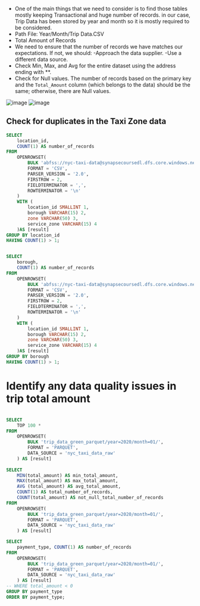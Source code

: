 - One of the main things that we need to consider is to find those tables mostly keeping Transactional and huge number of records. in our case, Trip Data has been stored by year and month so it is mostly required to be considered.
- Path File: Year/Month/Trip Data.CSV
- Total Amount of Records
- We need to ensure that the number of records we have matches our expectations. If not, we should:
  -Approach the data supplier.
  -Use a different data source.
- Check Min, Max, and Avg for the entire dataset using the address ending with **.
- Check for Null values. The number of records based on the primary key and the `Total_Amount` column (which belongs to the data) should be the same; otherwise, there are Null values.

![image](https://github.com/user-attachments/assets/e66c8cf4-7d9c-4a57-ade7-e60dc96a4f99)
![image](https://github.com/user-attachments/assets/f2695c07-49de-44a9-8fa6-8747546f210c)

## Check for duplicates in the Taxi Zone data

````sql
SELECT
    location_id,
    COUNT(1) AS number_of_records
FROM
    OPENROWSET(
        BULK 'abfss://nyc-taxi-data@synapsecoursedl.dfs.core.windows.net/raw/taxi_zone.csv',
        FORMAT = 'CSV',
        PARSER_VERSION = '2.0',
        FIRSTROW = 2,
        FIELDTERMINATOR = ',',
        ROWTERMINATOR = '\n'
    ) 
    WITH (
        location_id SMALLINT 1,
        borough VARCHAR(15) 2,
        zone VARCHAR(50) 3,
        service_zone VARCHAR(15) 4
    )AS [result]
GROUP BY location_id
HAVING COUNT(1) > 1;


SELECT
    borough,
    COUNT(1) AS number_of_records
FROM
    OPENROWSET(
        BULK 'abfss://nyc-taxi-data@synapsecoursedl.dfs.core.windows.net/raw/taxi_zone.csv',
        FORMAT = 'CSV',
        PARSER_VERSION = '2.0',
        FIRSTROW = 2,
        FIELDTERMINATOR = ',',
        ROWTERMINATOR = '\n'
    ) 
    WITH (
        location_id SMALLINT 1,
        borough VARCHAR(15) 2,
        zone VARCHAR(50) 3,
        service_zone VARCHAR(15) 4
    )AS [result]
GROUP BY borough
HAVING COUNT(1) > 1;

`````

# Identify any data quality issues in trip total amount
`````sql

SELECT
    TOP 100 *
FROM
    OPENROWSET(
        BULK 'trip_data_green_parquet/year=2020/month=01/',
        FORMAT = 'PARQUET',
        DATA_SOURCE = 'nyc_taxi_data_raw'
    ) AS [result]    
  
SELECT
    MIN(total_amount) AS min_total_amount,
    MAX(total_amount) AS max_total_amount,
    AVG (total_amount) AS avg_total_amount,
    COUNT(1) AS total_number_of_records,
    COUNT(total_amount) AS not_null_total_number_of_records
FROM
    OPENROWSET(
        BULK 'trip_data_green_parquet/year=2020/month=01/',
        FORMAT = 'PARQUET',
        DATA_SOURCE = 'nyc_taxi_data_raw'
    ) AS [result]  

SELECT
    payment_type, COUNT(1) AS number_of_records
FROM
    OPENROWSET(
        BULK 'trip_data_green_parquet/year=2020/month=01/',
        FORMAT = 'PARQUET',
        DATA_SOURCE = 'nyc_taxi_data_raw'
    ) AS [result] 
-- WHERE total_amount < 0 
GROUP BY payment_type
ORDER BY payment_type;





